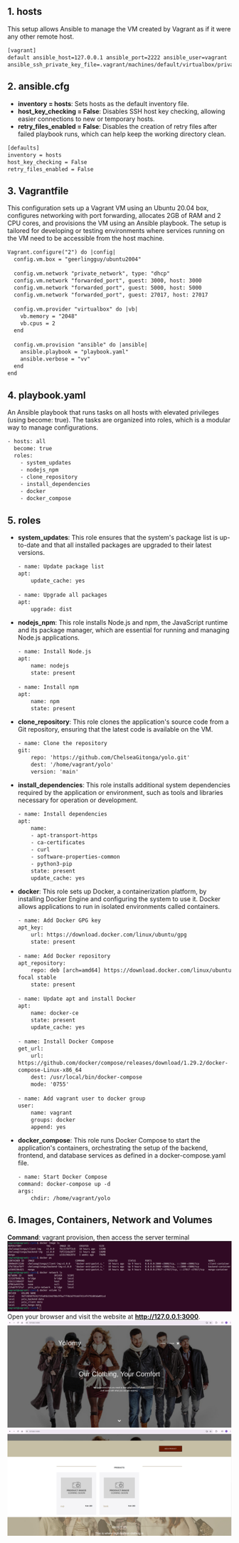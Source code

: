 ## 1. hosts
This setup allows Ansible to manage the VM created by Vagrant as if it were any other remote host.
```
[vagrant]
default ansible_host=127.0.0.1 ansible_port=2222 ansible_user=vagrant ansible_ssh_private_key_file=.vagrant/machines/default/virtualbox/private_key
```

## 2. ansible.cfg
- **inventory = hosts**: Sets hosts as the default inventory file.
- **host_key_checking = False**: Disables SSH host key checking, allowing easier connections to new or temporary hosts.
- **retry_files_enabled = False**: Disables the creation of retry files after failed playbook runs, which can help keep the working directory clean.
```
[defaults]
inventory = hosts
host_key_checking = False
retry_files_enabled = False
```

## 3. Vagrantfile
This configuration sets up a Vagrant VM using an Ubuntu 20.04 box, configures networking with port forwarding, allocates 2GB of RAM and 2 CPU cores, and provisions the VM using an Ansible playbook. The setup is tailored for developing or testing environments where services running on the VM need to be accessible from the host machine.
```
Vagrant.configure("2") do |config|
  config.vm.box = "geerlingguy/ubuntu2004"
  
  config.vm.network "private_network", type: "dhcp"
  config.vm.network "forwarded_port", guest: 3000, host: 3000
  config.vm.network "forwarded_port", guest: 5000, host: 5000
  config.vm.network "forwarded_port", guest: 27017, host: 27017

  config.vm.provider "virtualbox" do |vb|
    vb.memory = "2048"
    vb.cpus = 2
  end

  config.vm.provision "ansible" do |ansible|
    ansible.playbook = "playbook.yaml"
    ansible.verbose = "vv"
  end
end
```

## 4. playbook.yaml
An Ansible playbook that runs tasks on all hosts with elevated privileges (using become: true). The tasks are organized into roles, which is a modular way to manage configurations.
```
- hosts: all
  become: true
  roles:
    - system_updates
    - nodejs_npm
    - clone_repository
    - install_dependencies
    - docker
    - docker_compose
```

## 5. roles
- **system_updates**:
This role ensures that the system's package list is up-to-date and that all installed packages are upgraded to their latest versions.
    ```
    - name: Update package list
    apt:
        update_cache: yes

    - name: Upgrade all packages
    apt:
        upgrade: dist
    ```

- **nodejs_npm**:
This role installs Node.js and npm, the JavaScript runtime and its package manager, which are essential for running and managing Node.js applications.
    ```    
    - name: Install Node.js
    apt:
        name: nodejs
        state: present

    - name: Install npm
    apt:
        name: npm
        state: present
    ```

- **clone_repository**:
This role clones the application's source code from a Git repository, ensuring that the latest code is available on the VM.
    ```    
    - name: Clone the repository
    git:
        repo: 'https://github.com/ChelseaGitonga/yolo.git'
        dest: '/home/vagrant/yolo'
        version: 'main'
    ```

- **install_dependencies**:
This role installs additional system dependencies required by the application or environment, such as tools and libraries necessary for operation or development.
    ```
    - name: Install dependencies
    apt:
        name:
        - apt-transport-https
        - ca-certificates
        - curl
        - software-properties-common
        - python3-pip
        state: present
        update_cache: yes
    ```
- **docker**:
This role sets up Docker, a containerization platform, by installing Docker Engine and configuring the system to use it. Docker allows applications to run in isolated environments called containers.
    ```    
    - name: Add Docker GPG key
    apt_key:
        url: https://download.docker.com/linux/ubuntu/gpg
        state: present

    - name: Add Docker repository
    apt_repository:
        repo: deb [arch=amd64] https://download.docker.com/linux/ubuntu focal stable
        state: present

    - name: Update apt and install Docker
    apt:
        name: docker-ce
        state: present
        update_cache: yes

    - name: Install Docker Compose
    get_url:
        url: https://github.com/docker/compose/releases/download/1.29.2/docker-compose-Linux-x86_64
        dest: /usr/local/bin/docker-compose
        mode: '0755'

    - name: Add vagrant user to docker group
    user:
        name: vagrant
        groups: docker
        append: yes
    ```

- **docker_compose**:
This role runs Docker Compose to start the application's containers, orchestrating the setup of the backend, frontend, and database services as defined in a docker-compose.yaml file.
    ```
    - name: Start Docker Compose
    command: docker-compose up -d
    args:
        chdir: /home/vagrant/yolo
    ```
## 6. Images, Containers, Network and Volumes
**Command**: vagrant provision, then access the server terminal
![Evidence](images/evidence.png)
<br />
Open your browser and visit the website at **http://127.0.0.1:3000**.
<br />
![yolomy](images/yolomy.png)
![product-added-evidence](images/product-added-evidence.png)